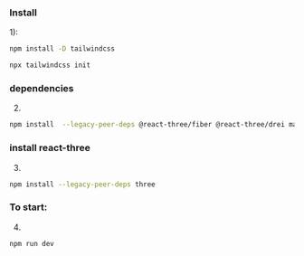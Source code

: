 ### Install
    
1): 

```bash
npm install -D tailwindcss

npx tailwindcss init
```

### dependencies
2) 
```bash
npm install  --legacy-peer-deps @react-three/fiber @react-three/drei maat react-tilt react-vertical-timeline-components @emailjs/browser framer-motiion react-router-dom
```
### install react-three
3) 
```bash
npm install --legacy-peer-deps three
```
### To start:

4) 
```bash
npm run dev
```

